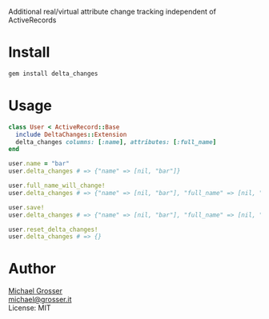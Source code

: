 Additional real/virtual attribute change tracking independent of ActiveRecords


Install
=======

```Bash
gem install delta_changes
```

Usage
=====

```Ruby
class User < ActiveRecord::Base
  include DeltaChanges::Extension
  delta_changes columns: [:name], attributes: [:full_name]
end

user.name = "bar"
user.delta_changes # => {"name" => [nil, "bar"]}

user.full_name_will_change!
user.delta_changes # => {"name" => [nil, "bar"], "full_name" => [nil, "Mr. Bar"]}

user.save!
user.delta_changes # => {"name" => [nil, "bar"], "full_name" => [nil, "Mr. Bar"]}

user.reset_delta_changes!
user.delta_changes # => {}
```

Author
======
[Michael Grosser](http://grosser.it)<br/>
michael@grosser.it<br/>
License: MIT<br/>
